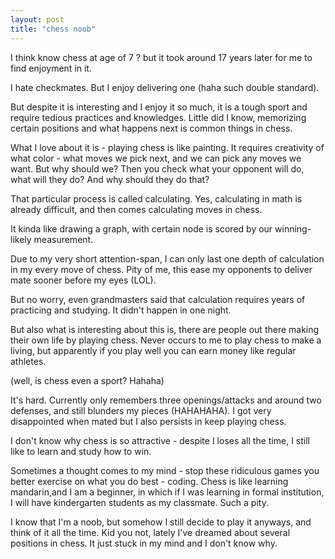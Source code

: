 ```yaml
---
layout: post
title: "chess noob"
--- 
```


I think know chess at age of 7 ? but it took around 17 years later for me to find enjoyment in it.

I hate checkmates. But I enjoy delivering one (haha such double standard).

But despite it is interesting and I enjoy it so much, it is a tough sport and require tedious practices and knowledges. Little did I know, memorizing certain positions and what happens next is common things in chess.

What I love about it is - playing chess is like painting. It requires creativity of what color -  what moves we pick next, and we can pick any moves we want. But why should we? Then you check what your opponent will do, what will they do? And why should they do that?

That particular process is called calculating. Yes, calculating in math is already difficult, and then comes calculating moves in chess.

It kinda like drawing a graph, with certain node is scored by our winning-likely measurement.

Due to my very short attention-span, I can only last one depth of calculation in my every move of chess. Pity of me, this ease my opponents to deliver mate sooner before my eyes (LOL).

But no worry, even grandmasters said that calculation requires years of practicing and studying. It didn't happen in one night.

But also what is interesting about this is, there are people out there making their own life by playing chess. Never occurs to me to play chess to make a living, but apparently if you play well you can earn money like regular athletes.

(well, is chess even a sport? Hahaha)

It's hard. Currently only remembers three openings/attacks and around two defenses, and still blunders my pieces (HAHAHAHA). I got very disappointed when mated but I also persists in keep playing chess.

I don't know why chess is so attractive - despite I loses all the time, I still like to learn and study how to win.

Sometimes a thought comes to my mind - stop these ridiculous games you better exercise on what you do best - coding. Chess is like learning mandarin,and I am a beginner, in which if I was learning in formal institution, I will have kindergarten students as my classmate. Such a pity.

I know that I'm a noob, but somehow I still decide to play it anyways, and think of it all the time. Kid you not, lately I've dreamed about several positions in chess. It just stuck in my mind and I don't know why.